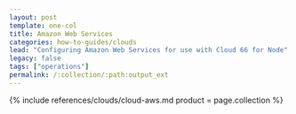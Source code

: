 ```yaml
---
layout: post
template: one-col
title: Amazon Web Services
categories: how-to-guides/clouds
lead: "Configuring Amazon Web Services for use with Cloud 66 for Node"
legacy: false
tags: ["operations"]
permalink: /:collection/:path:output_ext
---
```



{% include references/clouds/cloud-aws.md  product = page.collection %}
